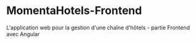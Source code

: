 # MomentaHotels-Frontend
L'application web pour la gestion d'une chaîne d'hôtels - partie Frontend avec Angular
